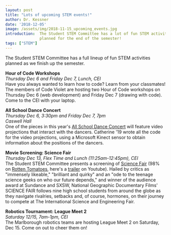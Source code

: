 ```yaml
---
layout: post
title: "Lots of upcoming STEM events!"
author: Dr. Kessner
date: '2018-12-05'
image: /assets/img/2018-11-15_upcoming_events.jpg
introduction:  The Student STEM Committee has a lot of fun STEM activities
               planned for the end of the semester!
tags: ["STEM"]
---
```


The Student STEM Committee has a full lineup of fun STEM activities 
planned as we finish up the semester.

__Hour of Code Workshops__  
_Thursday Dec 6 and Friday Dec 7, Lunch, CEI_  
Have you always wanted to learn how to code?  Learn from your classmates!  The
members of Code Violet are hosting two Hour of Code workshops on Thursday Dec 6
(web development) and Friday Dec 7 (drawing with code).  Come to the CEI with
your laptop.

__All School Dance Concert__  
_Thursday Dec 6, 3:30pm and Friday Dec 7, 7pm_  
_Caswell Hall_  
One of the pieces in this year's 
[All School Dance Concert](https://www.marlborough.org/news/~board/performing-and-visual-arts-news/post/all-schoo-dance-concert-haiku)
will feature video projections that interact with the dancers.  Catherine '19
wrote all the code for the video projections, using a Microsoft Kinect sensor
to obtain information about the positions of the dancers.

__Movie Screening: Science Fair__  
_Thursday Dec 13, Flex Time and Lunch (11:25am-12:45pm), CEI_  
The Student STEM Committee presents a screening of 
[Science Fair](https://www.nationalgeographic.com/films/science-fair)
(98% on [Rotten Tomatoes](https://www.rottentomatoes.com/m/science_fair/), here's a 
[trailer](https://www.youtube.com/watch?v=e3Y8u1WuorU) on Youtube).
Hailed by critics as "immensely likeable," "brilliant and quirky" and an "ode
to the teenage science geeks on who our future depends," and winner of the
audience award at Sundance and SXSW, National Geographic Documentary Films'
SCIENCE FAIR follows nine high school students from around the globe as they
navigate rivalries, setbacks and, of course, hormones, on their journey to
compete at The International Science and Engineering Fair. 

__Robotics Tournament: League Meet 2__  
_Saturday 12/15, 7am-1pm, CEI_  
The Marlborough robotics teams are hosting League Meet 2 on Saturday, Dec 15.
Come on out to cheer them on!


